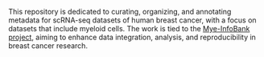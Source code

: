 This repository is dedicated to curating, organizing, and annotating metadata for scRNA-seq datasets of human breast cancer, with a focus on datasets that include myeloid cells. 
The work is tied to the [Mye-InfoBank project](https://www.mye-infobank.eu/home.html), aiming to enhance data integration, analysis, and reproducibility in breast cancer research.
